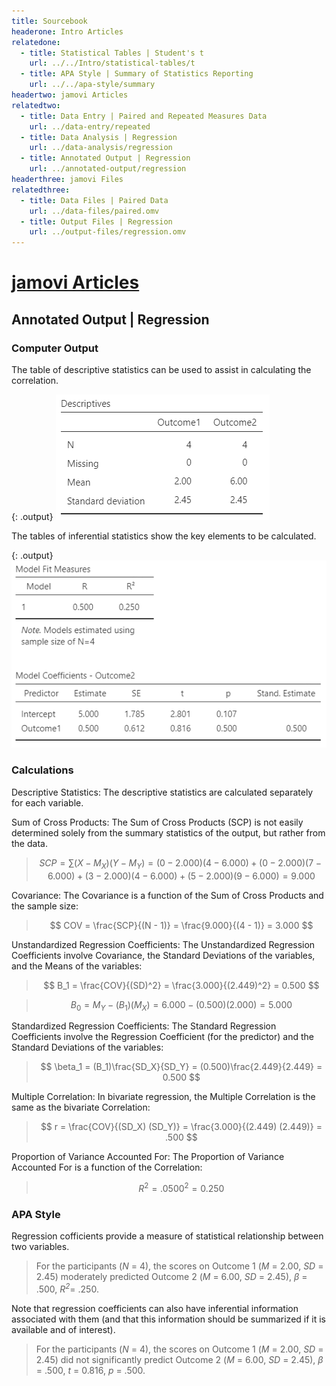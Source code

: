 ```yaml
---
title: Sourcebook
headerone: Intro Articles
relatedone:
  - title: Statistical Tables | Student's t
    url: ../../Intro/statistical-tables/t
  - title: APA Style | Summary of Statistics Reporting
    url: ../../apa-style/summary
headertwo: jamovi Articles
relatedtwo:
  - title: Data Entry | Paired and Repeated Measures Data
    url: ../data-entry/repeated
  - title: Data Analysis | Regression
    url: ../data-analysis/regression
  - title: Annotated Output | Regression
    url: ../annotated-output/regression
headerthree: jamovi Files
relatedthree:
  - title: Data Files | Paired Data
    url: ../data-files/paired.omv
  - title: Output Files | Regression
    url: ../output-files/regression.omv
---
```


# [jamovi Articles](../index.md)

## Annotated Output | Regression

### Computer Output

The table of descriptive statistics can be used to assist in calculating the correlation.

{: .output}
![Screenshot of descriptive table](regression2.png)

The tables of inferential statistics show the key elements to be calculated.

{: .output}
![Screenshot of inferential table](regression3.png)

### Calculations

Descriptive Statistics: The descriptive statistics are calculated separately for each variable.

Sum of Cross Products: The Sum of Cross Products (SCP) is not easily determined solely from the summary statistics of the output, but rather from the data.

> $$ SCP = \sum ( X - M_X ) ( Y - M_Y ) = ( 0 - 2.000 ) ( 4 - 6.000 ) + ( 0 - 2.000 )( 7 - 6.000 ) + ( 3 - 2.000 )( 4 - 6.000 ) + (5 - 2.000)(9 - 6.000) = 9.000 $$

Covariance: The Covariance is a function of the Sum of Cross Products and the sample size:

> $$ COV = \frac{SCP}{(N - 1)} = \frac{9.000}{(4 - 1)} = 3.000 $$

Unstandardized Regression Coefficients: The Unstandardized Regression Coefficients involve Covariance, the Standard Deviations of the variables, and the Means of the variables:

> $$ B_1 = \frac{COV}{(SD)^2} = \frac{3.000}{(2.449)^2} = 0.500 $$

> $$ B_0 = M_Y - (B_1)(M_X) = 6.000 - (0.500)(2.000) = 5.000 $$

Standardized Regression Coefficients: The Standard Regression Coefficients involve the Regression Coefficient (for the predictor) and the Standard Deviations of the variables:

> $$ \beta_1 = (B_1)\frac{SD_X}{SD_Y} = (0.500)\frac{2.449}{2.449} = 0.500 $$


Multiple Correlation: In bivariate regression, the Multiple Correlation is the same as the bivariate Correlation:

> $$ r = \frac{COV}{(SD_X) (SD_Y)} = \frac{3.000}{(2.449) (2.449)} = .500 $$

Proportion of Variance Accounted For: The Proportion of Variance Accounted For is a function of the Correlation:

> $$ R^2 = .0500^2 = 0.250 $$

### APA Style

Regression cofficients provide a measure of statistical relationship between two variables. 

> For the participants (*N* = 4), the scores on Outcome 1 (*M* = 2.00, *SD* = 2.45) moderately predicted Outcome 2 (*M* = 6.00, *SD* = 2.45), *β* = .500, *R<sup>2</sup>*= .250.

Note that regression coefficients can also have inferential information associated with them (and that this information should be summarized if it is available and of interest).

> For the participants (*N* = 4), the scores on Outcome 1 (*M* = 2.00, *SD* = 2.45) did not significantly predict  Outcome 2 (*M* = 6.00, *SD* = 2.45), *β* = .500, *t* = 0.816, *p* = .500.
